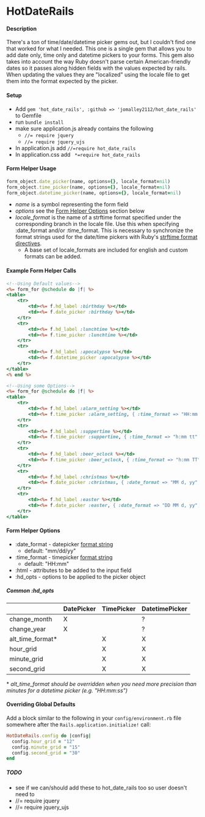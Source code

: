 # HotDateRails #

#### Description ####
There's a ton of time/date/datetime picker gems out, but I couldn't find one that worked for what I needed. This one is a single gem that allows you to add date only, time only and datetime pickers to your forms. This gem also takes into account the way Ruby doesn't parse certain American-friendly dates so it passes along hidden fields with the values expected by rails. When updating the values they are "localized" using the locale file to get them into the format expected by the picker. 

#### Setup ####
- Add `gem 'hot_date_rails', :github => 'jomalley2112/hot_date_rails'` to Gemfile
- run `bundle install`
- make sure application.js already contains the following
  - `//= require jquery`
  - `//= require jquery_ujs`
- In application.js add `//=require hot_date_rails`
- In application.css add ` *=require hot_date_rails`

#### Form Helper Usage ####
```ruby
form_object.date_picker(name, options={}, locale_format=nil)
form_object.time_picker(name, options={}, locale_format=nil)
form_object.datetime_picker(name, options={}, locale_format=nil)
```
- *name* is a symbol representing the form field
- *options* see the [Form Helper Options](#fho) section below
- *locale_format* is the name of a strftime format specified under the corresponding branch in the locale file. Use this when specifying :date_format and/or :time_format. This is necessary to synchronize the format strings used for the date/time pickers with Ruby's [strftime format directives](http://apidock.com/ruby/DateTime/strftime).
	- A base set of locale_formats are included for english and custom formats can be added.

#### Example Form Helper Calls ####
```RHTML
<!--Using Default values-->
<%= form_for @schedule do |f| %>
<table>
	<tr>
		<td><%= f.hd_label :birthday %></td>
		<td><%= f.date_picker :birthday %></td>
	</tr>
	<tr>
		<td><%= f.hd_label :lunchtime %></td>
		<td><%= f.time_picker :lunchtime %></td>
	</tr>
	<tr>
		<td><%= f.hd_label :apocalypse %></td>
		<td><%= f.datetime_picker :apocalypse %></td>
	</tr>
</table>
<% end %>
```

```RHTML
<!--Using some Options-->
<%= form_for @schedule do |f| %>
<table>
	<tr>
		<td><%= f.hd_label :alarm_setting %></td>
		<td><%= f.time_picker :alarm_setting, { :time_format => "HH:mm:ss", :hd_opts => { :hour_grid => "12" } }, :w_seconds %></td>
	</tr>
	<tr>
		<td><%= f.hd_label :suppertime %></td>
		<td><%= f.time_picker :suppertime, { :time_format => "h:mm tt" }, :lc_merid %></td>
	</tr>
	<tr>
		<td><%= f.hd_label :beer_oclock %></td>
		<td><%= f.time_picker :beer_oclock, { :time_format => "h:mm TT" }, :uc_merid %></td>
	</tr>
	<tr>
		<td><%= f.hd_label :christmas %></td>
		<td><%= f.date_picker :christmas, { :date_format => "MM d, yy" }, :full_month %></td>
	</tr>
	<tr>
		<td><%= f.hd_label :easter %></td>
		<td><%= f.date_picker :easter, { :date_format => "DD MM d, yy", html: { style: "width: 200px;", data: { microdata: "a value" } } }, :full_day_month %></td>
	</tr>
</table>
```

#### <a name="fho"></a>Form Helper Options ####
- :date_format - datepicker [format string](http://api.jqueryui.com/datepicker/)
	- default: "mm/dd/yy"
- :time_format - timepicker [format string](http://trentrichardson.com/examples/timepicker/)
	- default: "HH:mm"
- :html - attributes to be added to the input field
- :hd_opts - options to be applied to the picker object

##### Common :hd_opts
|                  | DatePicker | TimePicker | DatetimePicker |
| --------------   | ---------- | ---------- | -------------- |
| change_month     |     X      |            |       ?        |
| change_year      |     X      |            |       ?        |
| alt_time_format* |            |     X      |       X        |
| hour_grid        |            |     X      |       X        |
| minute_grid      |            |     X      |       X        |
| second_grid      |            |     X      |       X        |

\* *alt_time_format should be overridden when you need more precision than minutes for a datetime picker (e.g. "HH:mm:ss")*

#### Overriding Global Defaults ####
Add a block similar to the following in your `config/environment.rb` file somewhere after the `Rails.application.initialize!` call:
```ruby
HotDateRails.config do |config|
  config.hour_grid = "12"
  config.minute_grid = "15"
  config.second_grid = "30"
end
```

##### TODO #####
- see if we can/should add these to hot_date_rails too so user doesn't need to
 - //= require jquery
 - //= require jquery_ujs
